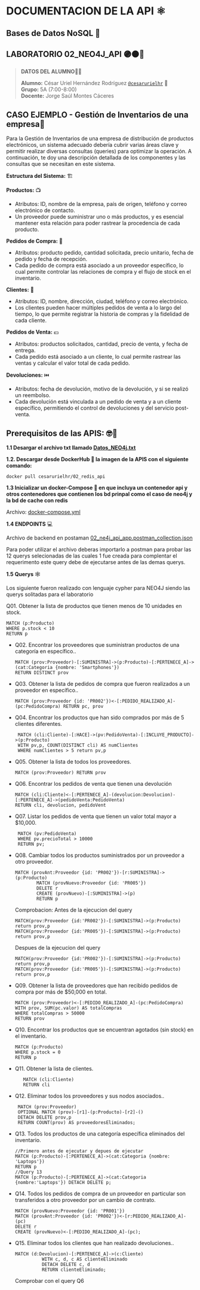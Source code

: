 # DOCUMENTACION DE LA API ⚛️
## Bases de Datos NoSQL 🤟
## LABORATORIO 02_NEO4J_API 🟣🟠🔵

> **DATOS DEL ALUMNO**🧑‍🎓
> 
> **Alumno:** César Uriel Hernández Rodríguez [`@cesarurielhr`](https://github.com/cesarurielhr) 👾  
> **Grupo:** 5A (7:00-8:00)  
> **Docente:** Jorge Saúl Montes Cáceres  

## CASO EJEMPLO - Gestión de Inventarios de una empresa🏬

Para la Gestión de Inventarios de una empresa de distribución de productos electrónicos, un sistema adecuado debería cubrir varias áreas clave y permitir realizar diversas consultas (queries) para optimizar la operación. A continuación, te doy una descripción detallada de los componentes y las consultas que se necesitan en este sistema.

**Estructura del Sistema:** 🏗️

**Productos:** 📺

 - Atributos: ID, nombre de la empresa, país de origen, teléfono y correo electrónico de contacto.
 - Un proveedor puede suministrar uno o más productos, y es esencial mantener esta relación para poder rastrear la procedencia de cada producto.

**Pedidos de Compra:** 👛

 - Atributos: producto pedido, cantidad solicitada, precio unitario, fecha de pedido y fecha de recepción.
 - Cada pedido de compra está asociado a un proveedor específico, lo cual permite controlar las relaciones de compra y el flujo de stock en el inventario.

**Clientes:** 🧔

 - Atributos: ID, nombre, dirección, ciudad, teléfono y correo electrónico.
 - Los clientes pueden hacer múltiples pedidos de venta a lo largo del tiempo, lo que permite registrar la historia de compras y la fidelidad de cada cliente.

**Pedidos de Venta:** 💵

  - Atributos: productos solicitados, cantidad, precio de venta, y fecha de entrega.
  - Cada pedido está asociado a un cliente, lo cual permite rastrear las ventas y calcular el valor total de cada pedido.
    
**Devoluciones:** ⏮️

  - Atributos: fecha de devolución, motivo de la devolución, y si se realizó un reembolso.
  - Cada devolución está vinculada a un pedido de venta y a un cliente específico, permitiendo el control de devoluciones y del servicio post-venta.

## Prerequisitos de las APIS: 🤓🐋
**1.1 Desargar el archivo txt llamado [Datos_NEO4j.txt](https://github.com/cesarurielhr/02_neo4j_api/blob/main/Datos_NEO4J.txt)**

**1.2. Descargar desde DockerHub 🐳 la imagen de la APIS con el siguiente comando:** 
```
docker pull cesarurielhr/02_redis_api
```
**1.3 Inicializar un docker-Compose 🐳 en que incluya un contenedor api y otros contenedores que contienen los bd prinpal como el caso de neo4j y la bd de cache con redis**

  Archivo: [docker-compose.yml](https://github.com/cesarurielhr/02_neo4j_api/blob/main/docker-compose.yml) 

**1.4 ENDPOINTS** 💻

 Archivo de backend en postaman [02_ne4j_api_app.postman_collection.json ](https://github.com/cesarurielhr/02_neo4j_api/blob/main/02_ne4j_api_app.postman_collection.json)
 
 Para poder utilizar el archivo deberas importarlo a postman para probar las 12 querys selecionadas de las cuales 1 fue creada para complentar el requerimento 
 este query debe de ejecutarse antes de las demas querys.


**1.5 Querys** 🕸️

Los siguiente fueron realizado con lenguaje cypher para NEO4J siendo las querys solitadas para el laboratorio

Q01. Obtener la lista de productos que tienen menos de 10 unidades en stock.
  ```
  MATCH (p:Producto) 
  WHERE p.stock < 10 
  RETURN p
  ```
- Q02. Encontrar los proveedores que suministran productos de una categoría en específico..
  ```
  MATCH (prov:Proveedor)-[:SUMINISTRA]->(p:Producto)-[:PERTENECE_A]->(cat:Categoria {nombre: 'Smartphones'}) 
  RETURN DISTINCT prov
  ```
- Q03. Obtener la lista de pedidos de compra que fueron realizados a un proveedor en específico..
  ```
  MATCH (prov:Proveedor {id: 'PR002'})<-[:PEDIDO_REALIZADO_A]-(pc:PedidoCompra) RETURN pc, prov
  ```
- Q04. Encontrar los productos que han sido comprados por más de 5 clientes diferentes.
  ```
   MATCH (cli:Cliente)-[:HACE]->(pv:PedidoVenta)-[:INCLUYE_PRODUCTO]->(p:Producto)
   WITH pv,p, COUNT(DISTINCT cli) AS numClientes
   WHERE numClientes > 5 return pv,p
  ```
- Q05. Obtener la lista de todos los  proveedores.
  ```
  MATCH (prov:Proveedor) RETURN prov
  ```
- Q06. Encontrar los pedidos de venta que tienen una devolución
  ```
  MATCH (cli:Cliente)<-[:PERTENECE_A]-(devolucion:Devolucion)-[:PERTENECE_A]->(pedidoVenta:PedidoVenta)
  RETURN cli, devolucion, pedidoVent
  ```
- Q07. Listar los pedidos de venta que tienen un valor total mayor a $10,000.
  ```
   MATCH (pv:PedidoVenta) 
   WHERE pv.precioTotal > 10000 
   RETURN pv;
   ```
- Q08. Cambiar todos los productos suministrados por un proveedor a otro proveedor.
   ```
   MATCH (provAnt:Proveedor {id: 'PR002'})-[r:SUMINISTRA]->(p:Producto) 
           MATCH (provNuevo:Proveedor {id: 'PR005'}) 
           DELETE r 
           CREATE (provNuevo)-[:SUMINISTRA]->(p) 
           RETURN p
   ```
   Comprobacion: Antes de la ejecucion del query
   ```
   MATCH(prov:Proveedor {id:'PR002'})-[:SUMINISTRA]->(p:Producto) return prov,p
   MATCH(prov:Proveedor {id:'PR005'})-[:SUMINISTRA]->(p:Producto) return prov,p
   ```
  Despues de la ejecucion del query
   ```
   MATCH(prov:Proveedor {id:'PR002'})-[:SUMINISTRA]->(p:Producto) return prov,p
   MATCH(prov:Proveedor {id:'PR005'})-[:SUMINISTRA]->(p:Producto) return prov,p
   ```
- Q09. Obtener la lista de proveedores que han recibido pedidos de compra por más de $50,000 en total.
  ```
  MATCH (prov:Proveedor)<-[:PEDIDO_REALIZADO_A]-(pc:PedidoCompra)
  WITH prov, SUM(pc.valor) AS totalCompras
  WHERE totalCompras > 50000
  RETURN prov
  ```
- Q10. Encontrar los productos que se encuentran agotados (sin stock) en el inventario.
  ```
  MATCH (p:Producto) 
  WHERE p.stock = 0 
  RETURN p
  ```
- Q11. Obtener la lista de clientes.
  ```
     MATCH (cli:Cliente) 
     RETURN cli
  ```
- Q12. Eliminar todos los proveedores y sus nodos asociados..
  ```
   MATCH (prov:Proveedor)
   OPTIONAL MATCH (prov)-[r1]-(p:Producto)-[r2]-()
   DETACH DELETE prov,p
   RETURN COUNT(prov) AS proveedoresEliminados;

  ```
- Q13. Todos los productos de una categoría específica eliminados del inventario.
  ```
  //Primero antes de ejecutar y depues de ejecutar
  MATCH (p:Producto)-[:PERTENECE_A]->(cat:Categoria {nombre: 'Laptops'})
  RETURN p
  //Query 13
  MATCH (p:Producto)-[:PERTENECE_A]->(cat:Categoria {nombre:'Laptops'}) DETACH DELETE p;
  ```
- Q14. Todos los pedidos de compra de un proveedor en particular son transferidos a otro proveedor por un cambio de contrato.
  ```
  MATCH (provNuevo:Proveedor {id: 'PR001'}) 
  MATCH (provAnt:Proveedor {id: 'PR002'})<-[r:PEDIDO_REALIZADO_A]-(pc) 
  DELETE r 
  CREATE (provNuevo)<-[:PEDIDO_REALIZADO_A]-(pc);
  ```
- Q15. Eliminar todos los clientes que han realizado devoluciones..
  ```
  MATCH (d:Devolucion)-[:PERTENECE_A]->(c:Cliente)
            WITH c, d, c AS clienteEliminado
            DETACH DELETE c, d
            RETURN clienteEliminado;
  ```
  Comprobar con el query Q6
